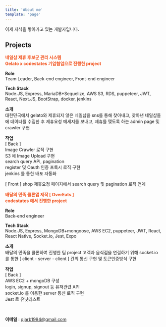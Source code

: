 ```yaml
---
title: 'About me'
template: 'page'
---
```


이제 지식을 쌓아가고 있는 개발자입니다.

<h2>Projects</h2>
<span style="color:#f2511b; font-weight:bold">
네일샵 제휴 후보군 관리 시스템</br>
Gelato x codestates 기업협업으로 진행한 project
</span>

<span style="font-weight:bold">Role</br></span>
Team Leader, Back-end engineer, Front-end engineer

<span style="font-weight:bold">Tech Stack</br></span>
Node.JS, Express, MariaDB+Sequelize, AWS S3, RDS, puppeteer, JWT, React, Next.JS, BootStrap, docker, jenkins

<span style="font-weight:bold">소개</br></span>
대한민국에서 gelato와 제휴되지 않은 네일샵을 sns를 통해 찾아내고, 찾아낸 네일샵들에 데이터를 수집한 후 제휴요청 메세지를 보내고, 제휴를 맺도록 하는 admin page 및 crawler 구현

<span style="font-weight:bold">작업</br></span>
[ Back ]  
Image Crawler 로직 구현</br>
S3 에 Image Upload 구현</br>
search query API, pagination</br>
register 및 Oauth 인증 프록시 로직 구현</br>
jenkins 를 통한 배포 자동화</br>

[ Front ]
shop 제휴요청 페이지에서 search query 및 pagination 로직 연계</br>

<span style="color:#f2511b; font-weight:bold">
배달의 민족 클론앱 제작 [ OverEats ]</br>
codestates 에서 진행한 project
</span>

<span style="font-weight:bold">Role</br></span>
Back-end engineer

<span style="font-weight:bold">Tech Stack</br></span>
Node.JS, Express, MongoDB+mongoose, AWS EC2, puppeteer, JWT,
React, React Native, Socket.io, Jest, Expo

<span style="font-weight:bold">소개</br></span>
배달의 민족을 클론하여 진행한 팀 project 고객과 음식점을 연결하기 위해 socket.io를 통한 [ client - server - client ] 간의 통신 구현 및 토큰인증방식 구현

<span style="font-weight:bold">작업</br></span>
[ Back ]  
AWS EC2 + mongoDB 구성</br>
login, signup, signout 등 유저관련 API</br>
socket.io 를 이용한 server 통신 로직 구현</br>
Jest 로 유닛테스트</br>

</br>

**이메일** : qjarb1994@gmail.com
